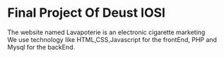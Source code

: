 # Final Project Of Deust IOSI
The website named Lavapoterie is an electronic cigarette marketing </br>
We use technology like HTML,CSS,Javascript for the frontEnd, PHP and Mysql for the backEnd.
